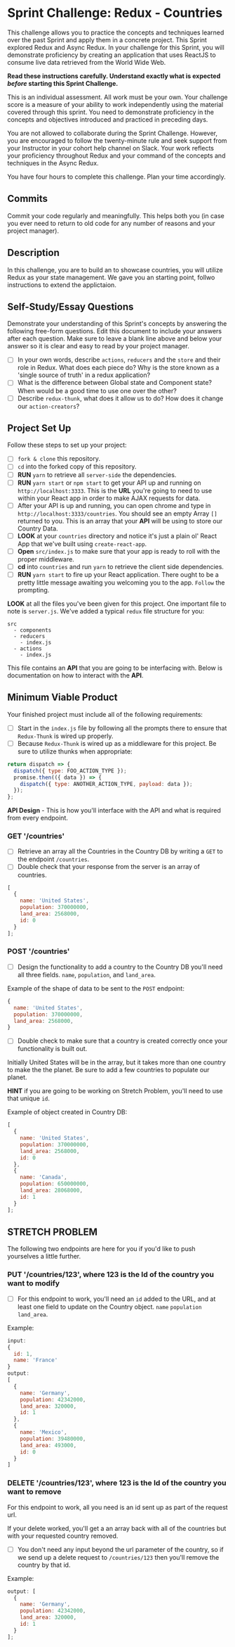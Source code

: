 # Sprint Challenge: Redux - Countries

This challenge allows you to practice the concepts and techniques learned over the past Sprint and apply them in a concrete project. This Sprint explored Redux and Async Redux. In your challenge for this Sprint, you will demonstrate proficiency by creating an application that uses ReactJS to consume live data retrieved from the World Wide Web.

**Read these instructions carefully. Understand exactly what is expected _before_ starting this Sprint Challenge.**

This is an individual assessment. All work must be your own. Your challenge score is a measure of your ability to work independently using the material covered through this sprint. You need to demonstrate proficiency in the concepts and objectives introduced and practiced in preceding days.

You are not allowed to collaborate during the Sprint Challenge. However, you are encouraged to follow the twenty-minute rule and seek support from your Instructor in your cohort help channel on Slack. Your work reflects your proficiency throughout Redux and your command of the concepts and techniques in the Async Redux.

You have four hours to complete this challenge. Plan your time accordingly.

## Commits

Commit your code regularly and meaningfully. This helps both you (in case you ever need to return to old code for any number of reasons and your project manager).

## Description

In this challenge, you are to build an to showcase countries, you will utilize Redux as your state management. We gave you an starting point, follwo instructions to extend the applictaion.

## Self-Study/Essay Questions

Demonstrate your understanding of this Sprint's concepts by answering the following free-form questions. Edit this document to include your answers after each question. Make sure to leave a blank line above and below your answer so it is clear and easy to read by your project manager.

- [ ] In your own words, describe `actions`, `reducers` and the `store` and their role in Redux. What does each piece do? Why is the store known as a 'single source of truth' in a redux application?
- [ ] What is the difference between Global state and Component state? When would be a good time to use one over the other?
- [ ] Describe `redux-thunk`, what does it allow us to do? How does it change our `action-creators`?

## Project Set Up

Follow these steps to set up your project:

- [ ] `fork & clone` this repository.
- [ ] `cd` into the forked copy of this repository.
- [ ] **RUN** `yarn` to retrieve all `server-side` the dependencies.
- [ ] **RUN** `yarn start` or `npm start` to get your API up and running on `http://localhost:3333`. This is the **URL** you're going to need to use within your React app in order to make AJAX requests for data.
- [ ] After your API is up and running, you can open chrome and type in `http://localhost:3333/countries`. You should see an empty Array `[]` returned to you. This is an array that your **API** will be using to store our Country Data.
- [ ] **LOOK** at your `countries` directory and notice it's just a plain ol' React App that we've built using `create-react-app`.
- [ ] **Open** `src/index.js` to make sure that your app is ready to roll with the proper middleware.
- [ ] **cd** into `countries` and run `yarn` to retrieve the client side dependencies.
- [ ] **RUN** `yarn start` to fire up your React application. There ought to be a pretty little message awaiting you welcoming you to the app. `Follow` the prompting.

**LOOK** at all the files you've been given for this project. One important file to note is `server.js`.
We've added a typical `redux` file structure for you:

```
src
  - components
  - reducers
    - index.js
  - actions
    - index.js
```

This file contains an **API** that you are going to be interfacing with. Below is documentation on how to interact with the **API**.

## Minimum Viable Product

Your finished project must include all of the following requirements:

- [ ] Start in the `index.js` file by following all the prompts there to ensure that `Redux-Thunk` is wired up properly.
- [ ] Because `Redux-Thunk` is wired up as a middleware for this project. Be sure to utilize thunks when appropriate:

```js
return dispatch => {
  dispatch({ type: FOO_ACTION_TYPE });
  promise.then(({ data }) => {
    dispatch({ type: ANOTHER_ACTION_TYPE, payload: data });
  });
};
```

**API Design** - This is how you'll interface with the API and what is required from every endpoint.

### GET '/countries'

- [ ] Retrieve an array all the Countries in the Country DB by writing a `GET` to the endpoint `/countries`.
- [ ] Double check that your response from the server is an array of countries.

```js
[
  {
    name: 'United States',
    population: 370000000,
    land_area: 2568000,
    id: 0
  }
];
```

### POST '/countries'

- [ ] Design the functionality to add a country to the Country DB you'll need all three fields. `name`, `population`, and `land_area`.

Example of the shape of data to be sent to the `POST` endpoint:

```js
{
  name: 'United States',
  population: 370000000,
  land_area: 2568000,
}
```

- [ ] Double check to make sure that a country is created correctly once your functionality is built out.

Initially United States will be in the array, but it takes more than one country to make the the planet. Be sure to add a few countries to populate our planet.

**HINT** if you are going to be working on Stretch Problem, you'll need to use that unique `id`.

Example of object created in Country DB:

```js
[
  {
    name: 'United States',
    population: 370000000,
    land_area: 2568000,
    id: 0
  },
  {
    name: 'Canada',
    population: 650000000,
    land_area: 28068000,
    id: 1
  }
];
```

## STRETCH PROBLEM

The following two endpoints are here for you if you'd like to push yourselves a little further.

### PUT '/countries/123', where 123 is the Id of the country you want to modify

- [ ] For this endpoint to work, you'll need an `id` added to the URL, and at least one field to update on the Country object. `name` `population` `land_area`.

Example:

```js
input:
{
  id: 1,
  name: 'France'
}
output:
[
  {
    name: 'Germany',
    population: 42342000,
    land_area: 320000,
    id: 1
  },
  {
    name: 'Mexico',
    population: 39480000,
    land_area: 493000,
    id: 0
  }
]
```

### DELETE '/countries/123', where 123 is the Id of the country you want to remove

For this endpoint to work, all you need is an id sent up as part of the request url.

If your delete worked, you'll get a an array back with all of the countries but with your requested country removed.

- [ ] You don't need any input beyond the url parameter of the country, so if we send up a delete request to `/countries/123` then you'll remove the country by that id.

Example:

```js
output: [
  {
    name: 'Germany',
    population: 42342000,
    land_area: 320000,
    id: 1
  }
];
```
